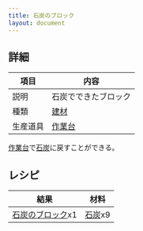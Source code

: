 ```yaml
---
title: 石炭のブロック
layout: document
---
```

## 詳細

|項目|内容|
|---|---|
|説明|石炭でできたブロック|
|種類|[建材](建材)|
|生産道具|[作業台](作業台)|

[作業台](作業台)で[石炭](石炭)に戻すことができる。

## レシピ

|結果|材料|
|---|---|
|[石炭のブロック](石炭のブロック)x1|[石炭](石炭)x9|

